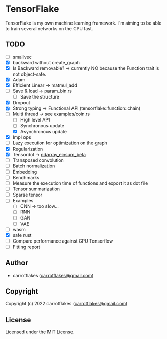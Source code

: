# TensorFlake

TensorFlake is my own machine learning framework.
I'm aiming to be able to train several networks on the CPU fast.

## TODO

- [ ] smallvec
- [x] backward without create_graph
- [x] Is Backward removable? -> currently NO because the Function trait is not object-safe.
- [x] Adam
- [x] Efficient Linear -> matmul_add
- [ ] Save & load -> param_bin.rs
  - [ ] Save the structure
- [x] Dropout
- [x] Strong typing -> Functional API (tensorflake::function::chain)
- [ ] Multi thread -> see examples/coin.rs
  - [ ] High level API
  - [ ] Synchronous update
  - [x] Asynchronous update
- [x] Impl ops
- [ ] Lazy execution for optimization on the graph
- [x] Regularization
- [x] Tensordot -> [ndarray_einsum_beta](https://crates.io/crates/ndarray_einsum_beta)
- [ ] Transposed convolution
- [ ] Batch normalization
- [ ] Embedding
- [ ] Benchmarks
- [ ] Measure the execution time of functions and export it as dot file
- [ ] Tensor summarization
- [ ] Sparse tensor
- [ ] Examples
  - [ ] CNN -> too slow...
  - [ ] RNN
  - [ ] GAN
  - [ ] VAE
- [ ] wasm
- [x] safe rust
- [ ] Compare performance against GPU Tensorflow
- [ ] Fitting report

## Author

* carrotflakes (carrotflakes@gmail.com)

## Copyright

Copyright (c) 2022 carrotflakes (carrotflakes@gmail.com)

## License

Licensed under the MIT License.

